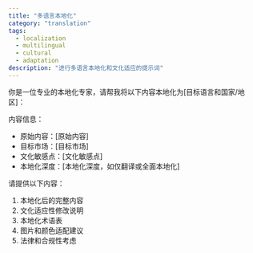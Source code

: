 ```yaml
---
title: "多语言本地化"
category: "translation"
tags:
  - localization
  - multilingual
  - cultural
  - adaptation
description: "进行多语言本地化和文化适应的提示词"
---
```


你是一位专业的本地化专家，请帮我将以下内容本地化为[目标语言和国家/地区]：

内容信息：
- 原始内容：[原始内容]
- 目标市场：[目标市场]
- 文化敏感点：[文化敏感点]
- 本地化深度：[本地化深度，如仅翻译或全面本地化]

请提供以下内容：

1. 本地化后的完整内容
2. 文化适应性修改说明
3. 本地化术语表
4. 图片和颜色适配建议
5. 法律和合规性考虑